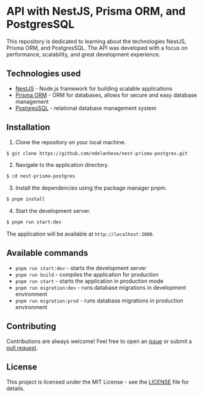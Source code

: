 # API with NestJS, Prisma ORM, and PostgresSQL

This repository is dedicated to learning about the technologies NestJS, Prisma ORM, and PostgresSQL. The API was developed with a focus on performance, scalability, and great development experience.

## Technologies used

- [NestJS](https://nestjs.com/) - Node.js framework for building scalable applications
- [Prisma ORM](https://www.prisma.io/) - ORM for databases, allows for secure and easy database management
- [PostgresSQL](https://www.postgresql.org/) - relational database management system

## Installation

1. Clone the repository on your local machine.

```bash
$ git clone https://github.com/ndelanhese/nest-prisma-postgres.git
```

2. Navigate to the application directory.

```bash
$ cd nest-prisma-postgres
``` 

3. Install the dependencies using the package manager pnpm.

```bash
$ pnpm install
```

4. Start the development server.

```bash
$ pnpm run start:dev
```


The application will be available at `http://localhost:3000`.

## Available commands

* `pnpm run start:dev` - starts the development server
* `pnpm run build` - compiles the application for production
* `pnpm run start` - starts the application in production mode
* `pnpm run migration:dev` - runs database migrations in development environment
* `pnpm run migration:prod` - runs database migrations in production environment
## Contributing

Contributions are always welcome! Feel free to open an [issue](https://github.com/ndelanhese/nest-prisma-postgres.git/issues) or submit a [pull request](https://github.com/ndelanhese/nest-prisma-postgres.git/pulls).

## License

This project is licensed under the MIT License - see the [LICENSE](LICENSE) file for details.
